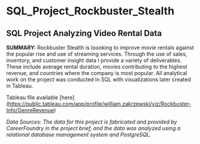 # SQL_Project_Rockbuster_Stealth
## SQL Project Analyzing Video Rental Data

**SUMMARY:** Rockbuster Stealth is loooking to improve movie rentals against the popular rise and use of streaming services. Through the use of sales, inventory, and customer insight data I provide a variety of deliverables. These include average rental duration, movies contributing to the highest revenue, and countries where the company is most popular. All analytical work on the project was conducted in SQL with visualizations later created in Tableau.

Tableau file available [here] (https://public.tableau.com/app/profile/william.zakrzewski/viz/Rockbuster-Info/GenreRevenue) 

*Data Sources: The data for this project is fabricated and provided by CareerFoundry in the project brief, and the data was analyzed using a relational database management system and PostgreSQL.*
